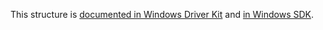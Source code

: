 This structure is [documented in Windows Driver Kit](https://learn.microsoft.com/en-us/windows/win32/api/ntdef/ns-ntdef-string) and [in Windows SDK](https://learn.microsoft.com/en-us/windows/win32/api/winternl/ns-winternl-string).
